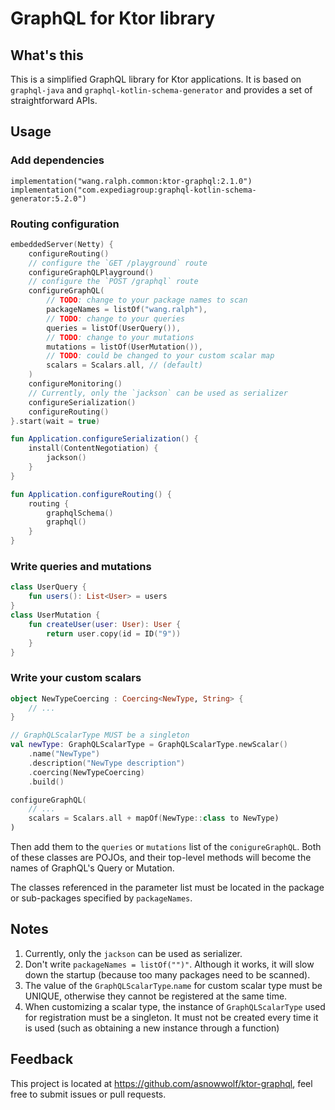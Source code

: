 # GraphQL for Ktor library

## What's this

This is a simplified GraphQL library for Ktor applications. It is based on `graphql-java` and `graphql-kotlin-schema-generator` and provides a set of straightforward APIs.

## Usage

### Add dependencies

```
implementation("wang.ralph.common:ktor-graphql:2.1.0")
implementation("com.expediagroup:graphql-kotlin-schema-generator:5.2.0")
```

### Routing configuration

```kotlin
embeddedServer(Netty) {
    configureRouting()
    // configure the `GET /playground` route
    configureGraphQLPlayground()
    // configure the `POST /graphql` route
    configureGraphQL(
        // TODO: change to your package names to scan
        packageNames = listOf("wang.ralph"),
        // TODO: change to your queries
        queries = listOf(UserQuery()),
        // TODO: change to your mutations
        mutations = listOf(UserMutation()),
        // TODO: could be changed to your custom scalar map
        scalars = Scalars.all, // (default)
    )
    configureMonitoring()
    // Currently, only the `jackson` can be used as serializer
    configureSerialization()
    configureRouting()
}.start(wait = true)

fun Application.configureSerialization() {
    install(ContentNegotiation) {
        jackson()
    }
}

fun Application.configureRouting() {
    routing {
        graphqlSchema()
        graphql()
    }
}
```

### Write queries and mutations

```kotlin
class UserQuery {
    fun users(): List<User> = users
}
class UserMutation {
    fun createUser(user: User): User {
        return user.copy(id = ID("9"))
    }
}
```

### Write your custom scalars

```kotlin
object NewTypeCoercing : Coercing<NewType, String> {
    // ...
}

// GraphQLScalarType MUST be a singleton
val newType: GraphQLScalarType = GraphQLScalarType.newScalar()
    .name("NewType")
    .description("NewType description")
    .coercing(NewTypeCoercing)
    .build()

configureGraphQL(
    // ...
    scalars = Scalars.all + mapOf(NewType::class to NewType)
)

```

Then add them to the `queries` or `mutations` list of the `conigureGraphQL`. Both of these classes are POJOs, and their top-level methods will become the names of GraphQL's Query or Mutation.

The classes referenced in the parameter list must be located in the package or sub-packages specified by `packageNames`.

## Notes

1. Currently, only the `jackson` can be used as serializer.
2. Don't write `packageNames = listOf("")"`. Although it works, it will slow down the startup (because too many packages need to be scanned).
3. The value of the `GraphQLScalarType`.`name` for custom scalar type must be UNIQUE, otherwise they cannot be registered at the same time.
4. When customizing a scalar type, the instance of `GraphQLScalarType` used for registration must be a singleton. It must not be created every time it is used (such as obtaining a new instance through a function)

## Feedback

This project is located at <https://github.com/asnowwolf/ktor-graphql>, feel free to submit issues or pull requests.
